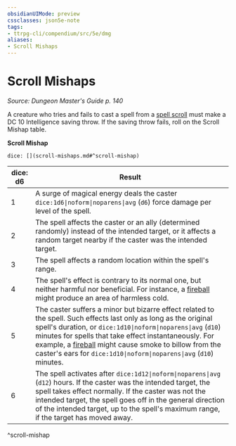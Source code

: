 ```yaml
---
obsidianUIMode: preview
cssclasses: json5e-note
tags:
- ttrpg-cli/compendium/src/5e/dmg
aliases:
- Scroll Mishaps
---
```

# Scroll Mishaps
*Source: Dungeon Master's Guide p. 140* 

A creature who tries and fails to cast a spell from a [spell scroll](/3-Mechanics/CLI/items/spell-scroll-xdmg.md) must make a DC 10 Intelligence saving throw. If the saving throw fails, roll on the Scroll Mishap table.

**Scroll Mishap**

`dice: [](scroll-mishaps.md#^scroll-mishap)`

| dice: d6 | Result |
|----------|--------|
| 1 | A surge of magical energy deals the caster `dice:1d6\|noform\|noparens\|avg` (`d6`) force damage per level of the spell. |
| 2 | The spell affects the caster or an ally (determined randomly) instead of the intended target, or it affects a random target nearby if the caster was the intended target.  |
| 3 | The spell affects a random location within the spell's range. |
| 4 | The spell's effect is contrary to its normal one, but neither harmful nor beneficial. For instance, a [fireball](/3-Mechanics/CLI/spells/fireball-xphb.md) might produce an area of harmless cold. |
| 5 | The caster suffers a minor but bizarre effect related to the spell. Such effects last only as long as the original spell's duration, or `dice:1d10\|noform\|noparens\|avg` (`d10`) minutes for spells that take effect instantaneously. For example, a [fireball](/3-Mechanics/CLI/spells/fireball-xphb.md) might cause smoke to billow from the caster's ears for `dice:1d10\|noform\|noparens\|avg` (`d10`) minutes.  |
| 6 | The spell activates after `dice:1d12\|noform\|noparens\|avg` (`d12`) hours. If the caster was the intended target, the spell takes effect normally. If the caster was not the intended target, the spell goes off in the general direction of the intended target, up to the spell's maximum range, if the target has moved away. |
^scroll-mishap